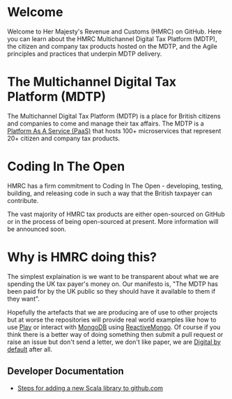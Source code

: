 ---
---

# Welcome

Welcome to Her Majesty's Revenue and Customs (HMRC) on GitHub. Here you can learn about the HMRC Multichannel Digital Tax Platform (MDTP), the citizen and company tax products hosted on the MDTP, and the Agile principles and practices that underpin MDTP delivery.

# The Multichannel Digital Tax Platform (MDTP)

The Multichannel Digital Tax Platform (MDTP) is a place for British citizens and companies to come and manage their tax affairs. The MDTP is a [Platform As A Service (PaaS)](https://en.wikipedia.org/wiki/Platform_as_a_service) that hosts 100+ microservices that represent 20+ citizen and company tax products.

# Coding In The Open

HMRC has a firm commitment to Coding In The Open - developing, testing, building, and releasing code in such a way that the British taxpayer can contribute.

The vast majority of HMRC tax products are either open-sourced on GitHub or in the process of being open-sourced at present. More information will be announced soon.

# Why is HMRC doing this? 

The simplest explaination is we want to be transparent about what we are spending the UK tax payer's money on. Our manifesto is, "The MDTP has been paid for by the UK public so they should have it available to them if they want". 

Hopefully the artefacts that we are producing are of use to other projects but at worse the repositories will provide real world examples like how to use [Play](https://playframework.com/) or interact with [MongoDB](https://www.mongodb.org/) using [ReactiveMongo](http://reactivemongo.org/). Of course if you think there is a better way of doing something then submit a pull request or raise an issue but don't send a letter, we don't like paper, we are [Digital by default](https://www.gov.uk/service-manual/start) after all.

## Developer Documentation

+ [Steps for adding a new Scala library to github.com](/adding-a-new-scala-library-to-github.html)
